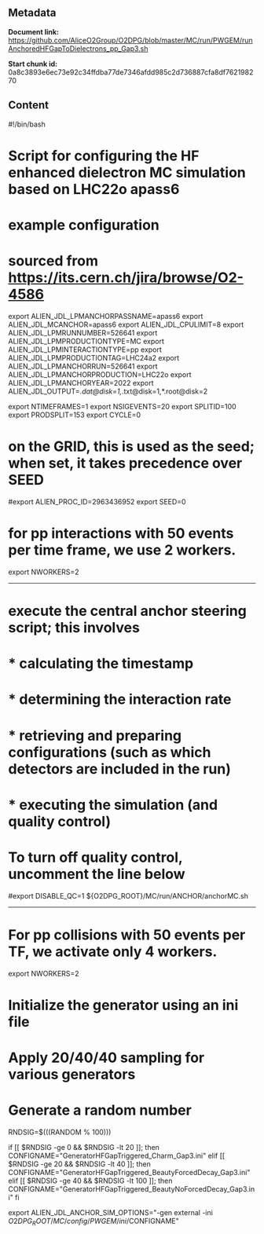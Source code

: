 ## Metadata

**Document link:** https://github.com/AliceO2Group/O2DPG/blob/master/MC/run/PWGEM/runAnchoredHFGapToDielectrons_pp_Gap3.sh

**Start chunk id:** 0a8c3893e6ec73e92c34ffdba77de7346afdd985c2d736887cfa8df762198270

## Content

#!/bin/bash

#
# Script for configuring the HF enhanced dielectron MC simulation based on LHC22o apass6
#

# example configuration
# sourced from https://its.cern.ch/jira/browse/O2-4586
export ALIEN_JDL_LPMANCHORPASSNAME=apass6
export ALIEN_JDL_MCANCHOR=apass6
export ALIEN_JDL_CPULIMIT=8
export ALIEN_JDL_LPMRUNNUMBER=526641
export ALIEN_JDL_LPMPRODUCTIONTYPE=MC
export ALIEN_JDL_LPMINTERACTIONTYPE=pp
export ALIEN_JDL_LPMPRODUCTIONTAG=LHC24a2
export ALIEN_JDL_LPMANCHORRUN=526641
export ALIEN_JDL_LPMANCHORPRODUCTION=LHC22o
export ALIEN_JDL_LPMANCHORYEAR=2022
export ALIEN_JDL_OUTPUT=*.dat@disk=1,*.txt@disk=1,*.root@disk=2

export NTIMEFRAMES=1
export NSIGEVENTS=20
export SPLITID=100
export PRODSPLIT=153
export CYCLE=0

# on the GRID, this is used as the seed; when set, it takes precedence over SEED
#export ALIEN_PROC_ID=2963436952
export SEED=0

# for pp interactions with 50 events per time frame, we use 2 workers.
export NWORKERS=2

---

# execute the central anchor steering script; this involves
# * calculating the timestamp
# * determining the interaction rate
# * retrieving and preparing configurations (such as which detectors are included in the run)
# * executing the simulation (and quality control)
# To turn off quality control, uncomment the line below
#export DISABLE_QC=1
${O2DPG_ROOT}/MC/run/ANCHOR/anchorMC.sh

---

# For pp collisions with 50 events per TF, we activate only 4 workers.
export NWORKERS=2

# Initialize the generator using an ini file
# Apply 20/40/40 sampling for various generators
# Generate a random number
RNDSIG=$(((RANDOM % 100)))

if [[ $RNDSIG -ge 0 && $RNDSIG -lt 20 ]];
then
        CONFIGNAME="GeneratorHFGapTriggered_Charm_Gap3.ini"
elif [[ $RNDSIG -ge 20 && $RNDSIG -lt 40 ]];
then
        CONFIGNAME="GeneratorHFGapTriggered_BeautyForcedDecay_Gap3.ini"
elif [[ $RNDSIG -ge 40 && $RNDSIG -lt 100 ]];
then
        CONFIGNAME="GeneratorHFGapTriggered_BeautyNoForcedDecay_Gap3.ini"
fi

export ALIEN_JDL_ANCHOR_SIM_OPTIONS="-gen external -ini $O2DPG_ROOT/MC/config/PWGEM/ini/$CONFIGNAME"